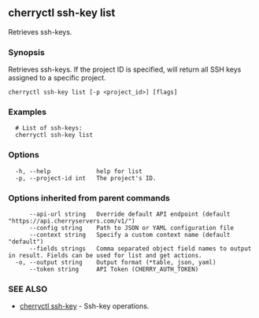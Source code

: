 ## cherryctl ssh-key list

Retrieves ssh-keys.

### Synopsis

Retrieves ssh-keys. If the project ID is specified, will return all SSH keys assigned to a specific project.

```
cherryctl ssh-key list [-p <project_id>] [flags]
```

### Examples

```
  # List of ssh-keys:
  cherryctl ssh-key list
```

### Options

```
  -h, --help             help for list
  -p, --project-id int   The project's ID.
```

### Options inherited from parent commands

```
      --api-url string   Override default API endpoint (default "https://api.cherryservers.com/v1/")
      --config string    Path to JSON or YAML configuration file
      --context string   Specify a custom context name (default "default")
      --fields strings   Comma separated object field names to output in result. Fields can be used for list and get actions.
  -o, --output string    Output format (*table, json, yaml)
      --token string     API Token (CHERRY_AUTH_TOKEN)
```

### SEE ALSO

* [cherryctl ssh-key](cherryctl_ssh-key.md)	 - Ssh-key operations.

